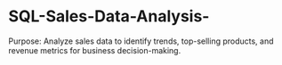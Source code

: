 # SQL-Sales-Data-Analysis-
Purpose: Analyze sales data to identify trends, top-selling products, and revenue metrics for business decision-making. 
